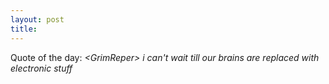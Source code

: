 ```yaml
---
layout: post
title: 
---
```


Quote of the day: <i>&lt;GrimReper&gt; i can't wait till our brains are replaced with electronic stuff</i>
